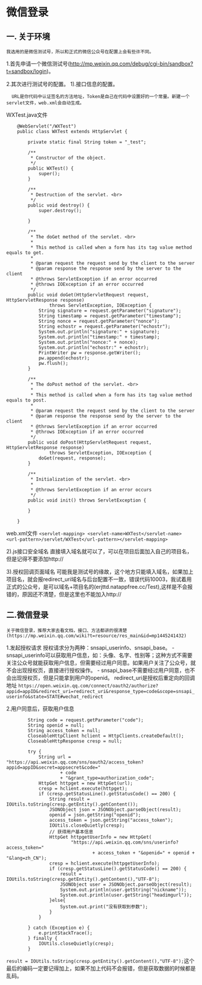 # 微信登录
## 一. 关于环境
    我选用的是微信测试号，所以和正式的微信公众号在配置上会有些许不同。
1.首先申请一个微信测试号(http://mp.weixin.qq.com/debug/cgi-bin/sandbox?t=sandbox/login)。

2.其次进行测试号的配置。
    1).接口信息的配置。

      URL是你代码中认证签名的方法地址，Token是自己在代码中设置好的一个常量。新建一个servlet文件，web.xml会自动生成。

   WXTest.java文件
```
    @WebServlet("/WXTest")
    public class WXTest extends HttpServlet {

        private static final String token = "_test";
        
        /**
         * Constructor of the object.
         */
        public WXTest() {
            super();
        }

        /**
         * Destruction of the servlet. <br>
         */
        public void destroy() {
            super.destroy(); 

        }

        /**
         * The doGet method of the servlet. <br>
         *
         * This method is called when a form has its tag value method equals to get.
         * 
         * @param request the request send by the client to the server
         * @param response the response send by the server to the client
         * @throws ServletException if an error occurred
         * @throws IOException if an error occurred
         */
        public void doGet(HttpServletRequest request, HttpServletResponse response)
                throws ServletException, IOException {
            String signature = request.getParameter("signature");
            String timestamp = request.getParameter("timestamp");
            String nonce = request.getParameter("nonce");
            String echostr = request.getParameter("echostr");
            System.out.println("signature:" + signature);
            System.out.println("timestamp:" + timestamp);
            System.out.println("nonce:" + nonce);
            System.out.println("echostr:" + echostr);
            PrintWriter pw = response.getWriter();
            pw.append(echostr);
            pw.flush();
        }

        /**
         * The doPost method of the servlet. <br>
         *
         * This method is called when a form has its tag value method equals to post.
         * 
         * @param request the request send by the client to the server
         * @param response the response send by the server to the client
         * @throws ServletException if an error occurred
         * @throws IOException if an error occurred
         */
        public void doPost(HttpServletRequest request, HttpServletResponse response)
                throws ServletException, IOException {
            doGet(request, response);
        }

        /**
         * Initialization of the servlet. <br>
         *
         * @throws ServletException if an error occurs
         */
        public void init() throws ServletException {
            
        }

    }
```
   web.xml文件
`<servlet-mapping> <servlet-name>WXTest</servlet-name> <url-pattern>/servlet/WXTest</url-pattern></servlet-mapping> `

   2).js接口安全域名
    直接填入域名就可以了，可以在项目后面加入自己的项目名，但是记得不要添加http://

   3).授权回调页面域名
    可能我是测试号的缘故，这个地方只能填入域名，如果加上项目名，就会报redirect_uri域名与后台配置不一致，错误代码10003，我试着用正式的公众号，是可以域名+项目名的(erjttd.natappfree.cc/Test),这样是不会报错的，原因还不清楚，但是这里也不能加入http://

## 二.微信登录
    关于微信登录，推荐大家去看文档，接口、方法都讲的很清楚(https://mp.weixin.qq.com/wiki?t=resource/res_main&id=mp1445241432)

1.发起授权请求
    授权请求分为两种：snsapi_userinfo、snsapi_base。
    - snsapi_userinfo可以获取用户信息，如：头像、名字、性别等；这种方式不需要关注公众号就能获取用户信息，但需要经过用户同意。如果用户关注了公众号，就不会出现授权页，直接进行授权操作。
    - snsapi_base不需要经过用户同意，也不会出现授权页，但是只能拿到用户的openid。
    redirect_uri是授权后重定向的回调地址
`https://open.weixin.qq.com/connect/oauth2/authorize?appid=appID&redirect_uri=redirect_uri&response_type=code&scope=snsapi_userinfo&state=STATE#wechat_redirect`

2.用户同意后，获取用户信息
```
        String code = request.getParameter("code");
        String openid = null;
        String access_token = null;
        CloseableHttpClient hclient = HttpClients.createDefault();
        CloseableHttpResponse cresp = null;

        try {
            String url = "https://api.weixin.qq.com/sns/oauth2/access_token?appid=appID&secret=appsecret&code="
                    + code
                    + "&grant_type=authorization_code";
            HttpGet httpget = new HttpGet(url);
            cresp = hclient.execute(httpget);
            if (cresp.getStatusLine().getStatusCode() == 200) {
                String result = IOUtils.toString(cresp.getEntity().getContent());
                JSONObject json = JSONObject.parseObject(result);
                openid = json.getString("openid");
                access_token = json.getString("access_token");
                IOUtils.closeQuietly(cresp);
                // 获得用户基本信息
                HttpGet httpgetUserInfo = new HttpGet(
                        "https://api.weixin.qq.com/sns/userinfo?access_token="
                                + access_token + "&openid=" + openid + "&lang=zh_CN");
                cresp = hclient.execute(httpgetUserInfo);
                if (cresp.getStatusLine().getStatusCode() == 200) {
                    result = IOUtils.toString(cresp.getEntity().getContent(),"UTF-8");
                    JSONObject user = JSONObject.parseObject(result);
                    System.out.println(user.getString("nickname"));
                    System.out.println(user.getString("headimgurl"));
                }else{
                    System.out.print("没有获取到参数");
                }
            }

        } catch (Exception e) {
            e.printStackTrace();
        } finally {
            IOUtils.closeQuietly(cresp);
        }
```

`result = IOUtils.toString(cresp.getEntity().getContent(),"UTF-8");`这个最后的编码一定要记得加上，如果不加上代码不会报错，但是获取数据的时候都是乱码。




